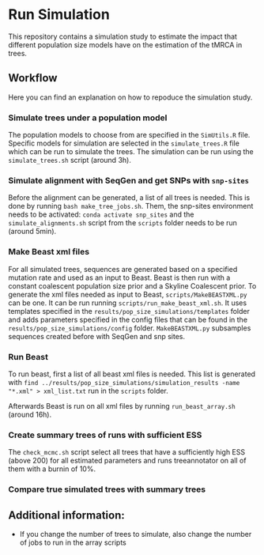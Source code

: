 # Run Simulation
This repository contains a simulation study to estimate the impact that different population size models have on the estimation of the tMRCA in trees.


## Workflow
Here you can find an explanation on how to repoduce the simulation study.

### Simulate trees under a population model
The population models to choose from are specified in the `SimUtils.R` file. Specific models for simulation are selected in the `simulate_trees.R` file which can be run to simulate the trees. The simulation can be run using the `simulate_trees.sh` script (around 3h).

### Simulate alignment with SeqGen and get SNPs with `snp-sites`

Before the alignment can be generated, a list of all trees is needed. This is done by running `bash make_tree_jobs.sh`. Them, the snp-sites environment needs to be activated: `conda activate snp_sites` and the `simulate_alignments.sh` script from the `scripts` folder needs to be run (around 5min).

### Make Beast xml files
For all simulated trees, sequences are generated based on a specified mutation rate and used as an input to Beast. Beast is then run with a constant coalescent population size prior and a Skyline Coalescent prior. To generate the xml files needed as input to Beast, `scripts/MakeBEASTXML.py` can be one. It can be run running `scripts/run_make_beast_xml.sh`. It uses templates specified in the `results/pop_size_simulations/templates` folder and adds parameters specified in the config files that can be found in the `results/pop_size_simulations/config` folder. `MakeBEASTXML.py` subsamples sequences created before with SeqGen and snp sites.

### Run Beast
To run beast, first a list of all beast xml files is needed. This list is generated with `find ../results/pop_size_simulations/simulation_results -name "*.xml" > xml_list.txt` run in the `scripts` folder.

Afterwards Beast is run on all xml files by running `run_beast_array.sh` (around 16h).

### Create summary trees of runs with sufficient ESS
The `check_mcmc.sh` script select all trees that have a sufficiently high ESS (above $200$) for all estimated parameters and runs treeannotator on all of them with a burnin of $10\%$. 

### Compare true simulated trees with summary trees


## Additional information:
- If you change the number of trees to simulate, also change the number of jobs to run in the array scripts